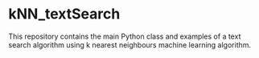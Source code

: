 # kNN_textSearch
This repository contains the main Python class and examples of a text search algorithm using k nearest neighbours machine learning algorithm.
